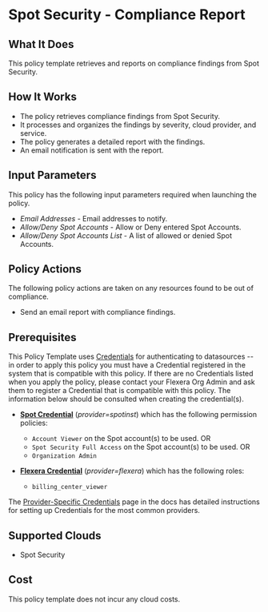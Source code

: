 # Spot Security - Compliance Report

## What It Does

This policy template retrieves and reports on compliance findings from Spot Security.

## How It Works

- The policy retrieves compliance findings from Spot Security.
- It processes and organizes the findings by severity, cloud provider, and service.
- The policy generates a detailed report with the findings.
- An email notification is sent with the report.

## Input Parameters

This policy has the following input parameters required when launching the policy.

- *Email Addresses* - Email addresses to notify.
- *Allow/Deny Spot Accounts* - Allow or Deny entered Spot Accounts.
- *Allow/Deny Spot Accounts List* - A list of allowed or denied Spot Accounts.

## Policy Actions

The following policy actions are taken on any resources found to be out of compliance.

- Send an email report with compliance findings.

## Prerequisites

This Policy Template uses [Credentials](https://docs.flexera.com/flexera/EN/Automation/ManagingCredentialsExternal.htm) for authenticating to datasources -- in order to apply this policy you must have a Credential registered in the system that is compatible with this policy. If there are no Credentials listed when you apply the policy, please contact your Flexera Org Admin and ask them to register a Credential that is compatible with this policy. The information below should be consulted when creating the credential(s).

- [**Spot Credential**](https://docs.flexera.com/flexera/EN/Automation/ProviderCredentials.htm) (*provider=spotinst*) which has the following permission policies:
  - `Account Viewer` on the Spot account(s) to be used.
  OR
  - `Spot Security Full Access` on the Spot account(s) to be used.
  OR
  - `Organization Admin`

- [**Flexera Credential**](https://docs.flexera.com/flexera/EN/Automation/ProviderCredentials.htm) (*provider=flexera*) which has the following roles:
  - `billing_center_viewer`

The [Provider-Specific Credentials](https://docs.flexera.com/flexera/EN/Automation/ProviderCredentials.htm) page in the docs has detailed instructions for setting up Credentials for the most common providers.

## Supported Clouds

- Spot Security

## Cost

This policy template does not incur any cloud costs.
